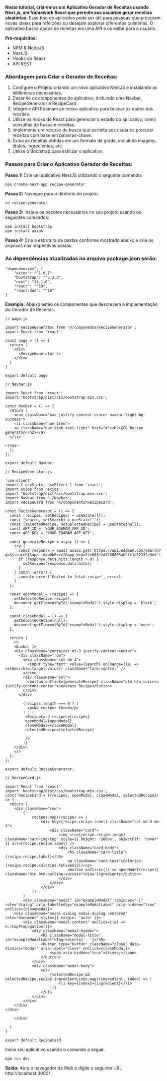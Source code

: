 **Neste tutorial, criaremos um Aplicativo Gerador de Receitas usando Next.js, um framework React que permite aos usuários gerar receitas aleatórias.** Esse tipo de aplicativo pode ser útil para pessoas que procuram novas ideias para refeições ou desejam explorar diferentes culinárias. O aplicativo busca dados de receitas em uma API e os exibe para o usuário.

**Pré-requisitos:**
- NPM & NodeJS
- NextJS
- Hooks do React
- API REST

### **Abordagem para Criar o Gerador de Receitas:**
1. Configure o Projeto criando um novo aplicativo NextJS e instalando as bibliotecas necessárias.
2. Desenhe os componentes do aplicativo, incluindo uma Navbar, RecipeGenerator e RecipeCard.
3. Integre a API Edamam ao nosso aplicativo para buscar os dados das receitas.
4. Utilize os hooks do React para gerenciar o estado do aplicativo, como consultas de busca e receitas.
5. Implemente um recurso de busca que permita aos usuários procurar receitas com base em palavras-chave.
6. Exiba as receitas obtidas em um formato de grade, incluindo imagens, títulos, ingredientes, etc.
7. Utilize o Bootstrap para estilizar o aplicativo.

### **Passos para Criar o Aplicativo Gerador de Receitas:**

**Passo 1:** Crie um aplicativo NextJS utilizando o seguinte comando:

```
npx create-next-app recipe-generator
```

**Passo 2:** Navegue para o diretório do projeto:

```
cd recipe-generator
```

**Passo 3:** Instale os pacotes necessários no seu projeto usando os seguintes comandos:

```
npm install bootstrap
npm install axios
```

**Passo 4:** Crie a estrutura de pastas conforme mostrado abaixo e crie os arquivos nas respectivas pastas.

### **As dependências atualizadas no arquivo package.json serão:**

```
"dependencies": {
    "axios": "^1.6.7",
    "bootstrap": "^5.3.3",
    "next": "14.1.0",
    "react": "^18",
    "react-dom": "^18"
}
```

**Exemplo:** Abaixo estão os componentes que descrevem a implementação do Gerador de Receitas.

```
// page.js

import RecipeGenerator from '@/components/RecipeGenerator';
import React from 'react';

const page = () => {
  return (
    <div>
      <RecipeGenerator />
    </div>
  )
}

export default page
```

```
// Navbar.js

import React from 'react';
import 'bootstrap/dist/css/bootstrap.min.css';

const Navbar = () => {
  return (
    <nav className="nav justify-content-center navbar-light bg-success">
    <li className="nav-item">
    <a className="nav-link text-light" href="#"><h2>GFG Recipe generator</h2></a>
  </li>

</nav>
  );
};

export default Navbar;
```

```
// RecipeGenerator.js

'use client'
import { useState, useEffect } from 'react';
import axios from 'axios';
import 'bootstrap/dist/css/bootstrap.min.css';
import Navbar from './Navbar';
import RecipeCard from '@/components/RecipeCard';

const RecipeGenerator = () => {
  const [recipes, setRecipes] = useState([]);
  const [search, setSearch] = useState('');
  const [selectedRecipe, setSelectedRecipe] = useState(null);
  const APP_ID = 'YOUR_EDAMAM_APP_ID';
  const APP_KEY = 'YOUR_EDAMAM_APP_KEY';

  const generateRecipe = async () => {
    try {
      const response = await axios.get(`https://api.edamam.com/search?q=${search}&app_id=bbb0cce2&app_key=2fe683efd1286808ab9fc1d52132e3dd`);
      if (response.data.hits.length > 0) {
        setRecipes(response.data.hits);
      }
    } catch (error) {
      console.error('Failed to fetch recipe', error);
    }
  };

  const openModal = (recipe) => {
    setSelectedRecipe(recipe);
    document.getElementById('exampleModal').style.display = 'block';
  };

  const closeModal = () => {
    setSelectedRecipe(null);
    document.getElementById('exampleModal').style.display = 'none';
  };

  return (
    <>
    <Navbar />
    <div className="container mt-3 justify-content-center">
      <div className="row">
        <div className="col mb-4">
          <input type="text" value={search} onChange={(e) => setSearch(e.target.value)} className="form-control" />
        </div>
        <div className="col">
          <button onClick={generateRecipe} className="btn btn-success justify-content-center">Generate Recipe</button>
        </div>
      </div>
      
        {recipes.length === 0 ? (
          <p>No recipes found</p>
        ) : (
         <RecipeCard recipes={recipes}
         openModal={openModal}
         closeModal={closeModal}
         selectedRecipe={selectedRecipe}
         
         />
        )}
    </div>
    </>
  );
};

export default RecipeGenerator;
```

```
// RecipeCard.js

import React from 'react'
import 'bootstrap/dist/css/bootstrap.min.css';
const RecipeCard = ({recipes, openModal, closeModal, selectedRecipe}) => {
  return (
    <div className="row">
        {
            recipes.map((recipe) => (
                <div key={recipe.recipe.label} className="col-md-3 mb-3">
                    <div className="card">
                        <img src={recipe.recipe.image} className="card-img-top" style={{ height: '200px', objectFit: 'cover' }} alt={recipe.recipe.label} />
                        <div className="card-body">
                            <h5 className="card-title">{recipe.recipe.label}</h5>
                            <p className="card-text">Calories: {recipe.recipe.calories.toFixed(2)}</p>
                            <button onClick={() => openModal(recipe)} className="btn btn-outline-success">View Ingredients</button>
                        </div>
                    </div>
                </div>
            ))
        }
        <div className="modal" id="exampleModal" tabIndex="-1" role="dialog" aria-labelledby="exampleModalLabel" aria-hidden="true" onClick={closeModal}>
    <div className="modal-dialog modal-dialog-centered" role="document" style={{ margin: "auto" }}>
        <div className="modal-content" onClick={(e) => e.stopPropagation()}>
            <div className="modal-header">
                <h5 className="modal-title" id="exampleModalLabel">Ingredients{'  '}</h5>
                <button type="button" className="close" data-dismiss="modal" aria-label="Close" onClick={closeModal}>
                    <span aria-hidden="true">&times;</span>
                </button>
            </div>
            <div className="modal-body">
                <ul>
                    {selectedRecipe && selectedRecipe.recipe.ingredientLines.map((ingredient, index) => (
                        <li key={index}>{ingredient}</li>
                    ))}
                </ul>
            </div>
        </div>
    </div>
</div>

    </div>
    
  )
}

export default RecipeCard
```

Inicie seu aplicativo usando o comando a seguir.

```
npm run dev
```

**Saída:** Abra o navegador da Web e digite o seguinte URL http://localhost:3000/



 